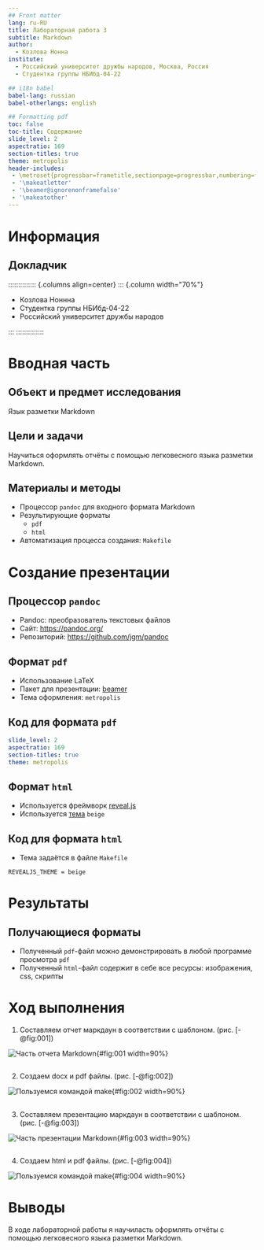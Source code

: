 ```yaml
---
## Front matter
lang: ru-RU
title: Лабораторная работа 3
subtitle: Markdown
author:
  - Козлова Нонна
institute:
  - Российский университет дружбы народов, Москва, Россия
  - Студентка группы НБИбд-04-22

## i18n babel
babel-lang: russian
babel-otherlangs: english

## Formatting pdf
toc: false
toc-title: Содержание
slide_level: 2
aspectratio: 169
section-titles: true
theme: metropolis
header-includes:
 - \metroset{progressbar=frametitle,sectionpage=progressbar,numbering=fraction}
 - '\makeatletter'
 - '\beamer@ignorenonframefalse'
 - '\makeatother'
---
```


# Информация

## Докладчик

:::::::::::::: {.columns align=center}
::: {.column width="70%"}

  * Козлова Ноннна
  * Студентка группы НБИбд-04-22
  * Российский университет дружбы народов

:::
::::::::::::::

# Вводная часть


## Объект и предмет исследования

Язык разметки Markdown

## Цели и задачи

Научиться оформлять отчёты с помощью легковесного языка разметки Markdown.

## Материалы и методы

- Процессор `pandoc` для входного формата Markdown
- Результирующие форматы
	- `pdf`
	- `html`
- Автоматизация процесса создания: `Makefile`

# Создание презентации

## Процессор `pandoc`

- Pandoc: преобразователь текстовых файлов
- Сайт: <https://pandoc.org/>
- Репозиторий: <https://github.com/jgm/pandoc>

## Формат `pdf`

- Использование LaTeX
- Пакет для презентации: [beamer](https://ctan.org/pkg/beamer)
- Тема оформления: `metropolis`

## Код для формата `pdf`

```yaml
slide_level: 2
aspectratio: 169
section-titles: true
theme: metropolis
```

## Формат `html`

- Используется фреймворк [reveal.js](https://revealjs.com/)
- Используется [тема](https://revealjs.com/themes/) `beige`

## Код для формата `html`

- Тема задаётся в файле `Makefile`

```make
REVEALJS_THEME = beige 
```
# Результаты

## Получающиеся форматы

- Полученный `pdf`-файл можно демонстрировать в любой программе просмотра `pdf`
- Полученный `html`-файл содержит в себе все ресурсы: изображения, css, скрипты

# Ход выполнения

1. Составляем отчет маркдаун в соответствии с шаблоном. (рис. [-@fig:001])

![Часть отчета Markdown](image/3.png){#fig:001 width=90%}

##

2. Создаем docx и pdf файлы. (рис. [-@fig:002])

![Пользуемся командой make](image/2.png){#fig:002 width=90%}

##

3. Составляем презентацию маркдаун в соответствии с шаблоном. (рис. [-@fig:003])

![Часть презентации Markdown](image/1.png){#fig:003 width=90%}

##

4. Создаем html и pdf файлы. (рис. [-@fig:004])

![Пользуемся командой make](image/4.png){#fig:004 width=90%}

# Выводы

В ходе лабораторной работы я научиласть оформлять отчёты с помощью легковесного языка разметки Markdown.






